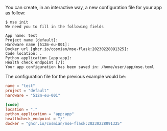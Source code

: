 You can create, in an interactive way, a new configuration file for your app as follow:

```console
$ mse init
We need you to fill in the following fields

App name: test
Project name [default]: 
Hardware name [512m-eu-001]: 
Docker url [ghcr.io/cosmian/mse-flask:20230228091325]: 
Code location: .
Python application [app:app]: 
Health check endpoint [/]: 
Your app configuration has been saved in: /home/user/app/mse.toml
```

The configuration file for the previous example would be:

```toml
name = "test"
project = "default"
hardware = "512m-eu-001"

[code]
location = "."
python_application = "app:app"
healthcheck_endpoint = "/"
docker = "ghcr.io/cosmian/mse-flask:20230228091325"
```
